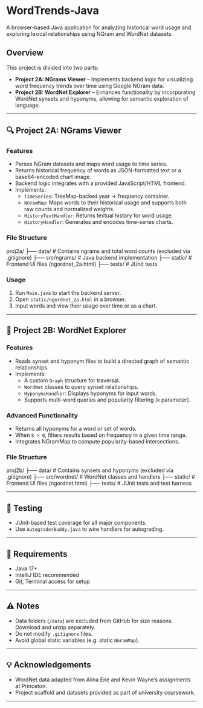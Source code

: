 # WordTrends-Java

A browser-based Java application for analyzing historical word usage and exploring lexical relationships using NGram and WordNet datasets.

## Overview

This project is divided into two parts:

- **Project 2A: NGrams Viewer** – Implements backend logic for visualizing word frequency trends over time using Google NGram data.
- **Project 2B: WordNet Explorer** – Enhances functionality by incorporating WordNet synsets and hyponyms, allowing for semantic exploration of language.

---

## 🔍 Project 2A: NGrams Viewer

### Features

- Parses NGram datasets and maps word usage to time series.
- Returns historical frequency of words as JSON-formatted text or a base64-encoded chart image.
- Backend logic integrates with a provided JavaScript/HTML frontend.
- Implements:
  - `TimeSeries`: TreeMap-backed year → frequency container.
  - `NGramMap`: Maps words to their historical usage and supports both raw counts and normalized weights.
  - `HistoryTextHandler`: Returns textual history for word usage.
  - `HistoryHandler`: Generates and encodes time-series charts.

### File Structure

proj2a/
├── data/ # Contains ngrams and total word counts (excluded via .gitignore)
├── src/ngrams/ # Java backend implementation
├── static/ # Frontend UI files (ngordnet_2a.html)
├── tests/ # JUnit tests


### Usage

1. Run `Main.java` to start the backend server.
2. Open `static/ngordnet_2a.html` in a browser.
3. Input words and view their usage over time or as a chart.

---

## 🧠 Project 2B: WordNet Explorer

### Features

- Reads synset and hyponym files to build a directed graph of semantic relationships.
- Implements:
  - A custom `Graph` structure for traversal.
  - `WordNet` classes to query synset relationships.
  - `HyponymsHandler`: Displays hyponyms for input words.
  - Supports multi-word queries and popularity filtering (`k` parameter).

### Advanced Functionality

- Returns all hyponyms for a word or set of words.
- When `k > 0`, filters results based on frequency in a given time range.
- Integrates NGramMap to compute popularity-based intersections.

### File Structure

proj2b/
├── data/ # Contains synsets and hyponyms (excluded via .gitignore)
├── src/wordnet/ # WordNet classes and handlers
├── static/ # Frontend UI files (ngordnet.html)
├── tests/ # JUnit tests and test harness


---

## 🧪 Testing

- JUnit-based test coverage for all major components.
- Use `AutograderBuddy.java` to wire handlers for autograding.

---

## 🧰 Requirements

- Java 17+
- IntelliJ IDE recommended
- Git, Terminal access for setup

---

## ⚠️ Notes

- Data folders (`/data`) are excluded from GitHub for size reasons. Download and unzip separately.
- Do not modify `.gitignore` files.
- Avoid global static variables (e.g. static `NGramMap`).

---

## 💡 Acknowledgements

- WordNet data adapted from Alina Ene and Kevin Wayne’s assignments at Princeton.
- Project scaffold and datasets provided as part of university coursework.

---


